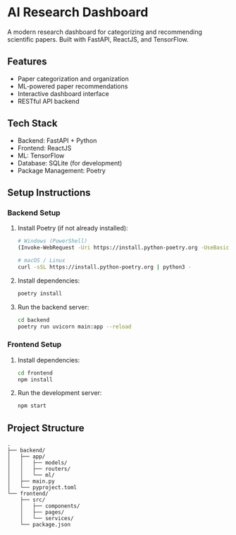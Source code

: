 # AI Research Dashboard

A modern research dashboard for categorizing and recommending scientific papers. Built with FastAPI, ReactJS, and TensorFlow.

## Features
- Paper categorization and organization
- ML-powered paper recommendations
- Interactive dashboard interface
- RESTful API backend

## Tech Stack
- Backend: FastAPI + Python
- Frontend: ReactJS
- ML: TensorFlow
- Database: SQLite (for development)
- Package Management: Poetry

## Setup Instructions

### Backend Setup
1. Install Poetry (if not already installed):
   ```bash
   # Windows (PowerShell)
   (Invoke-WebRequest -Uri https://install.python-poetry.org -UseBasicParsing).Content | python -
   
   # macOS / Linux
   curl -sSL https://install.python-poetry.org | python3 -
   ```

2. Install dependencies:
   ```bash
   poetry install
   ```

3. Run the backend server:
   ```bash
   cd backend
   poetry run uvicorn main:app --reload
   ```

### Frontend Setup
1. Install dependencies:
   ```bash
   cd frontend
   npm install
   ```

2. Run the development server:
   ```bash
   npm start
   ```

## Project Structure
```
.
├── backend/
│   ├── app/
│   │   ├── models/
│   │   ├── routers/
│   │   └── ml/
│   ├── main.py
│   └── pyproject.toml
└── frontend/
    ├── src/
    │   ├── components/
    │   ├── pages/
    │   └── services/
    └── package.json
```